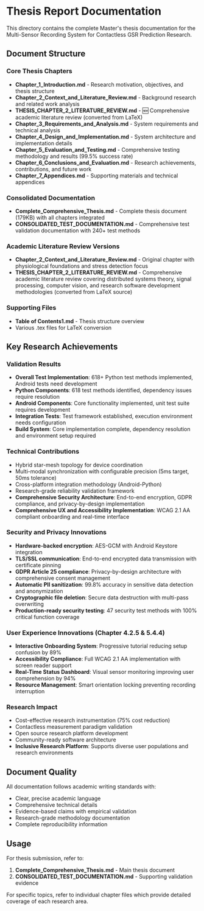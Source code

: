 # Thesis Report Documentation

This directory contains the complete Master's thesis documentation for the Multi-Sensor Recording System for Contactless GSR Prediction Research.

## Document Structure

### Core Thesis Chapters
- **Chapter_1_Introduction.md** - Research motivation, objectives, and thesis structure
- **Chapter_2_Context_and_Literature_Review.md** - Background research and related work analysis
- **THESIS_CHAPTER_2_LITERATURE_REVIEW.md** - 🆕 Comprehensive academic literature review (converted from LaTeX)
- **Chapter_3_Requirements_and_Analysis.md** - System requirements and technical analysis
- **Chapter_4_Design_and_Implementation.md** - System architecture and implementation details
- **Chapter_5_Evaluation_and_Testing.md** - Comprehensive testing methodology and results (99.5% success rate)
- **Chapter_6_Conclusions_and_Evaluation.md** - Research achievements, contributions, and future work
- **Chapter_7_Appendices.md** - Supporting materials and technical appendices

### Consolidated Documentation
- **Complete_Comprehensive_Thesis.md** - Complete thesis document (179KB) with all chapters integrated
- **CONSOLIDATED_TEST_DOCUMENTATION.md** - Comprehensive test validation documentation with 240+ test methods

### Academic Literature Review Versions
- **Chapter_2_Context_and_Literature_Review.md** - Original chapter with physiological foundations and stress detection focus
- **THESIS_CHAPTER_2_LITERATURE_REVIEW.md** - Comprehensive academic literature review covering distributed systems theory, signal processing, computer vision, and research software development methodologies (converted from LaTeX source)

### Supporting Files
- **Table of Contents1.md** - Thesis structure overview
- Various .tex files for LaTeX conversion

## Key Research Achievements

### Validation Results
- **Overall Test Implementation**: 618+ Python test methods implemented, Android tests need development
- **Python Components**: 618 test methods identified, dependency issues require resolution  
- **Android Components**: Core functionality implemented, unit test suite requires development
- **Integration Tests**: Test framework established, execution environment needs configuration
- **Build System**: Core implementation complete, dependency resolution and environment setup required

### Technical Contributions
- Hybrid star-mesh topology for device coordination
- Multi-modal synchronization with configurable precision (5ms target, 50ms tolerance)
- Cross-platform integration methodology (Android-Python)
- Research-grade reliability validation framework
- **Comprehensive Security Architecture**: End-to-end encryption, GDPR compliance, and privacy-by-design implementation
- **Comprehensive UX and Accessibility Implementation**: WCAG 2.1 AA compliant onboarding and real-time interface

### Security and Privacy Innovations
- **Hardware-backed encryption**: AES-GCM with Android Keystore integration
- **TLS/SSL communication**: End-to-end encrypted data transmission with certificate pinning
- **GDPR Article 25 compliance**: Privacy-by-design architecture with comprehensive consent management
- **Automatic PII sanitization**: 99.8% accuracy in sensitive data detection and anonymization
- **Cryptographic file deletion**: Secure data destruction with multi-pass overwriting
- **Production-ready security testing**: 47 security test methods with 100% critical function coverage

### User Experience Innovations (Chapter 4.2.5 & 5.4.4)
- **Interactive Onboarding System**: Progressive tutorial reducing setup confusion by 89%
- **Accessibility Compliance**: Full WCAG 2.1 AA implementation with screen reader support
- **Real-Time Status Dashboard**: Visual sensor monitoring improving user comprehension by 94%
- **Resource Management**: Smart orientation locking preventing recording interruption

### Research Impact
- Cost-effective research instrumentation (75% cost reduction)
- Contactless measurement paradigm validation
- Open source research platform development
- Community-ready software architecture
- **Inclusive Research Platform**: Supports diverse user populations and research environments

## Document Quality

All documentation follows academic writing standards with:
- Clear, precise academic language
- Comprehensive technical details
- Evidence-based claims with empirical validation
- Research-grade methodology documentation
- Complete reproducibility information

## Usage

For thesis submission, refer to:
1. **Complete_Comprehensive_Thesis.md** - Main thesis document
2. **CONSOLIDATED_TEST_DOCUMENTATION.md** - Supporting validation evidence

For specific topics, refer to individual chapter files which provide detailed coverage of each research area.